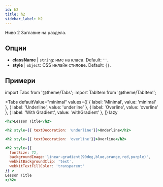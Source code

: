 ```yaml
---
id: h2
title: h2
sidebar_label: h2
---
```


Ниво 2 Заглавие на раздела.

## Опции

* __className__ | `string`: име на класа. Default: `''`.
* __style__ | `object`: CSS инлайн стилове. Default: `{}`.


## Примери

import Tabs from '@theme/Tabs';
import TabItem from '@theme/TabItem';

<Tabs
    defaultValue="minimal"
    values={[
        { label: 'Minimal', value: 'minimal' },
        { label: 'Underline', value: 'underline' },
        { label: 'Overline', value: 'overline' },
        { label: 'With Gradient', value: 'withGradient' },
    ]}
    lazy
>

<TabItem value="minimal">

```jsx live
<h2>Lesson Title</h2>
```

</TabItem>

<TabItem value="underline">

```jsx live
<h2 style={{ textDecoration: 'underline'}}>Underline</h2>
```

</TabItem>

<TabItem value="overline">

```jsx live
<h2 style={{ textDecoration: 'overline'}}>Overline</h2>
```

</TabItem>

<TabItem value="withGradient">

```jsx live
<h2 style={{ 
  fontSize: 72,
  backgroundImage:'linear-gradient(90deg,blue,orange,red,purple)',
  webkitBackgroundClip: 'text',
  webkitTextFillColor: 'transparent'
}} >
Lesson Title
</h2>
```

</TabItem>

</Tabs>
